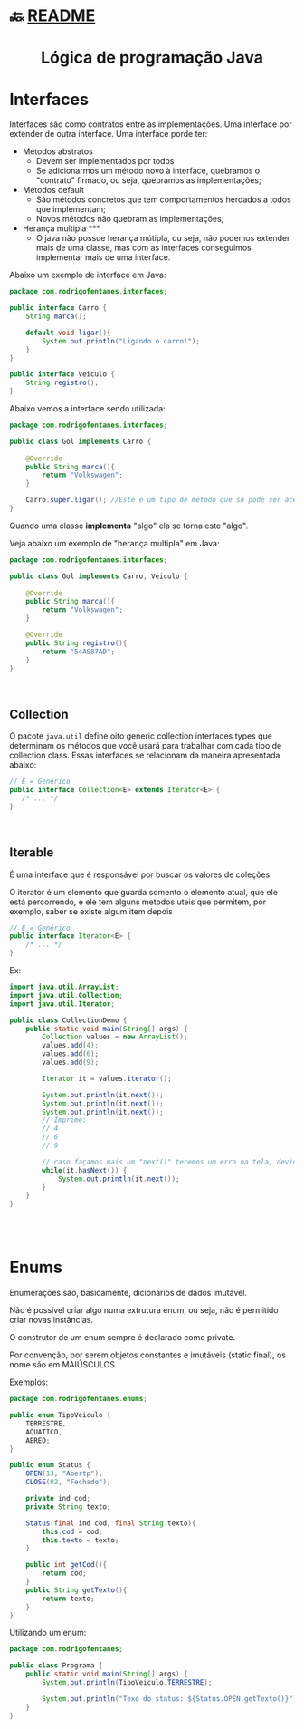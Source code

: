 # :back: [README](../../../README.md#programming-languages)

<h1 align="center">
   Lógica de programação Java
</h1> 

# Interfaces
Interfaces são como contratos entre as implementações.
Uma interface por extender de outra interface.
Uma interface porde ter:
-   Métodos abstratos
    -   Devem ser implementados por todos
    -   Se adicionarmos um método novo à interface, quebramos o "contrato" firmado, ou seja, quebramos as implementações;
-   Métodos default
    -   São métodos concretos que tem comportamentos herdados a todos que implementam;
    -   Novos métodos não quebram as implementações;
-   Herança multipla ***
    - O java não possue herança mútipla, ou seja, não podemos extender mais de uma classe, mas com as interfaces conseguimos implementar mais de uma interface.

Abaixo um exemplo de interface em Java:

```java
package com.rodrigofentanes.interfaces;

public interface Carro {
    String marca();

    default void ligar(){
        System.out.println("Ligando o carro!");
    }
}

public interface Veiculo {
    String registro();
}
```

Abaixo vemos a interface sendo utilizada:

```java
package com.rodrigofentanes.interfaces;

public class Gol implements Carro {
    
    @Override
    public String marca(){
        return "Volkswagen";
    }

    Carro.super.ligar(); //Este é um tipo de método que só pode ser acessado por quem implementa Carro.
}
```

Quando uma classe **implementa** "algo" ela se torna este "algo".

Veja abaixo um exemplo de "herança multipla" em Java:

```java
package com.rodrigofentanes.interfaces;

public class Gol implements Carro, Veiculo {
    
    @Override
    public String marca(){
        return "Volkswagen";
    }

    @Override
    public String registro(){
        return "54AS87AD";
    }
}
```

<br>

## Collection
O pacote `java.util` define oito generic collection interfaces types que determinam os métodos que você usará para trabalhar com cada tipo de collection class. Essas interfaces se relacionam da maneira apresentada abaixo:



```java
// E = Genérico
public interface Collection<E> extends Iterator<E> { 
   /* ... */
}
```

<br>

## Iterable
É uma interface que é responsável por buscar os valores de coleções.

O iterator é um elemento que guarda somento o elemento atual, que ele está percorrendo, e ele tem alguns metodos uteis que permitem, por exemplo, saber se existe algum item depois

```java
// E = Genérico
public interface Iterator<E> { 
    /* ... */
}
```

Ex:
```java
import java.util.ArrayList;
import java.util.Collection;
import java.util.Iterator;

public class CollectionDemo {
    public static void main(String[] args) {
        Collection values = new ArrayList();
        values.add(4);
        values.add(6);
        values.add(9);

        Iterator it = values.iterator();

        System.out.println(it.next());
        System.out.println(it.next());
        System.out.println(it.next());
        // Imprime:
        // 4
        // 6
        // 9

        // caso façamos mais um "next()" teremos um erro na tela, devido ao fato de não termos próximo valor na coleção. Dessa forma podemos utilizar o "hasNext()" para checar se há próximo elemento na coleção:
        while(it.hasNext()) {
            System.out.println(it.next());
        }
    }
}
```

<br>
<br>

# Enums
Enumerações são, basicamente, dicionários de dados imutável.

Não é possível criar algo numa extrutura enum, ou seja, não é permitido criar novas instâncias.

O construtor de um enum sempre é declarado como private.

Por convenção, por serem objetos constantes e imutáveis (static final), os nome são em MAIÚSCULOS.

Exemplos:

```java
package com.rodrigofentanes.enums;

public enum TipoVeiculo {
    TERRESTRE,
    AQUATICO,
    AEREO;
}

public enum Status {
    OPEN(13, "Abertp"),
    CLOSE(02, "Fechado");

    private ind cod;
    private String texto;

    Status(final ind cod, final String texto){
        this.cod = cod;
        this.texto = texto;
    }

    public int getCod(){
        return cod;
    }
    public String getTexto(){
        return texto;
    }
}
```
Utilizando um enum:

```java
package com.rodrigofentanes;

public class Programa {
    public static void main(String[] args) {
        System.out.println(TipoVeiculo.TERRESTRE);

        System.out.println("Texo do status: ${Status.OPEN.getTexto()}");
    }
}
```

<br>
<br>